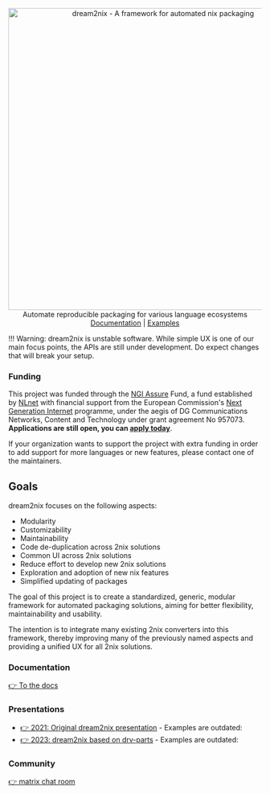 <p align="center">
  <picture>
    <source width="600" media="(prefers-color-scheme: dark)" srcset="https://gist.githubusercontent.com/DavHau/755fed3774e89c0b9b8953a0a25309fa/raw/0312cc4f785de36212f4303d23298f07c13549dc/dream2nix-dark.png">
    <source width="600" media="(prefers-color-scheme: light)" srcset="https://gist.githubusercontent.com/DavHau/755fed3774e89c0b9b8953a0a25309fa/raw/e2a12a60ae49aa5eb11b42775abdd1652dbe63c0/dream2nix-01.png">
    <img width="600" alt="dream2nix - A framework for automated nix packaging" src="https://gist.githubusercontent.com/DavHau/755fed3774e89c0b9b8953a0a25309fa/raw/e2a12a60ae49aa5eb11b42775abdd1652dbe63c0/dream2nix-01.png">
  </picture>
  <br>
  Automate reproducible packaging for various language ecosystems
  <br>
  <a href="https://nix-community.github.io/dream2nix/">Documentation</a> |
  <a href="https://github.com/nix-community/dream2nix/tree/main/modules/drvs">Examples</a>
</p>

!!! Warning: dream2nix is unstable software. While simple UX is one of our main focus points, the APIs  are still under development. Do expect changes that will break your setup.

### Funding

This project was funded through the [NGI Assure](https://nlnet.nl/assure) Fund, a fund established by [NLnet](https://nlnet.nl/) with financial support from the European Commission's [Next Generation Internet](https://ngi.eu/) programme, under the aegis of DG Communications Networks, Content and Technology under grant agreement No 957073. **Applications are still open, you can [apply today](https://nlnet.nl/propose)**.

If your organization wants to support the project with extra funding in order to add support for more languages or new features, please contact one of the maintainers.

## Goals

dream2nix focuses on the following aspects:

- Modularity
- Customizability
- Maintainability
- Code de-duplication across 2nix solutions
- Common UI across 2nix solutions
- Reduce effort to develop new 2nix solutions
- Exploration and adoption of new nix features
- Simplified updating of packages

The goal of this project is to create a standardized, generic, modular framework for automated packaging solutions, aiming for better flexibility, maintainability and usability.

The intention is to integrate many existing 2nix converters into this framework, thereby improving many of the previously named aspects and providing a unified UX for all 2nix solutions.

### Documentation

[👉 To the docs](https://nix-community.github.io/dream2nix)

### Presentations

- [👉 2021: Original dream2nix presentation](https://www.youtube.com/watch?v=jqCfHMvCsfQ) - Examples are outdated:
- [👉 2023: dream2nix based on drv-parts](hhttps://www.youtube.com/watch?v=AsCvRZukX0E) - Examples are outdated:

### Community

[👉 matrix chat room](https://matrix.to/#/#dream2nix:nixos.org)
